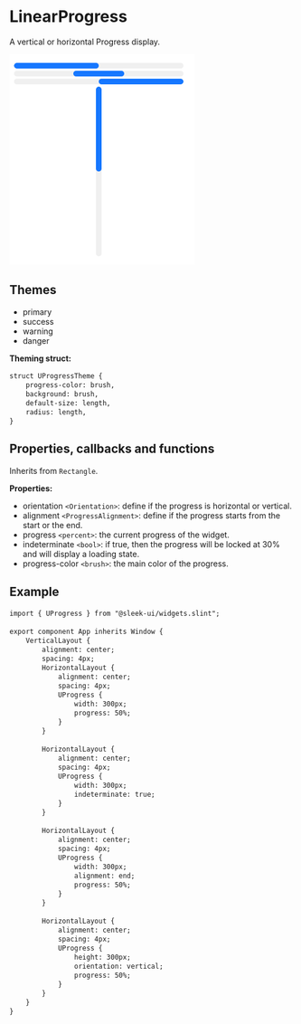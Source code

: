 # LinearProgress
A vertical or horizontal Progress display.  

![linear progress presentation](images/linear-progress.png)

## Themes
- primary
- success
- warning
- danger

**Theming struct:**
```slint
struct UProgressTheme {
	progress-color: brush,
	background: brush,
	default-size: length,
	radius: length,
}
```

## Properties, callbacks and functions
Inherits from `Rectangle`.  

**Properties:**  
- orientation `<Orientation>`: define if the progress is horizontal or vertical.
- alignment `<ProgressAlignment>`: define if the progress starts from the start or the end.
- progress `<percent>`: the current progress of the widget.
- indeterminate `<bool>`: if true, then the progress will be locked at 30% and will display a loading state.
- progress-color `<brush>`: the main color of the progress.

## Example
```slint
import { UProgress } from "@sleek-ui/widgets.slint";

export component App inherits Window {
	VerticalLayout {
		alignment: center;
		spacing: 4px;
		HorizontalLayout {
            alignment: center;
            spacing: 4px;
            UProgress {
                width: 300px;
                progress: 50%;
            }
        }

        HorizontalLayout {
            alignment: center;
            spacing: 4px;
            UProgress {
                width: 300px;
                indeterminate: true;
            }
        }

        HorizontalLayout {
            alignment: center;
            spacing: 4px;
            UProgress {
                width: 300px;
                alignment: end;
                progress: 50%;
            }
        }

        HorizontalLayout {
            alignment: center;
            spacing: 4px;
            UProgress {
                height: 300px;
                orientation: vertical;
                progress: 50%;
            }
        }
	}
}
```